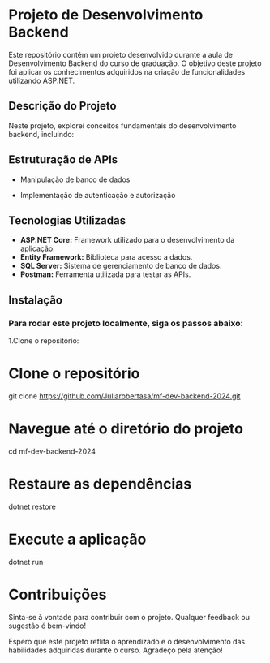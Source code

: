 # **Projeto de Desenvolvimento Backend**

Este repositório contém um projeto desenvolvido durante a aula de Desenvolvimento Backend do curso de graduação. O objetivo deste projeto foi aplicar os conhecimentos adquiridos na criação de funcionalidades utilizando ASP.NET.

## **Descrição do Projeto**
Neste projeto, explorei conceitos fundamentais do desenvolvimento backend, incluindo:

## **Estruturação de APIs**

* Manipulação de banco de dados

- Implementação de autenticação e autorização

## **Tecnologias Utilizadas**
- **ASP.NET Core:** Framework utilizado para o desenvolvimento da aplicação.
- **Entity Framework:** Biblioteca para acesso a dados.
- **SQL Server:** Sistema de gerenciamento de banco de dados.
- **Postman:** Ferramenta utilizada para testar as APIs.
## **Instalação**
### Para rodar este projeto localmente, siga os passos abaixo:

1.Clone o repositório:

# Clone o repositório
git clone https://github.com/Juliarobertasa/mf-dev-backend-2024.git

# Navegue até o diretório do projeto
cd mf-dev-backend-2024

# Restaure as dependências
dotnet restore

# Execute a aplicação
dotnet run

# **Contribuições**
Sinta-se à vontade para contribuir com o projeto. Qualquer feedback ou sugestão é bem-vindo!

Espero que este projeto reflita o aprendizado e o desenvolvimento das habilidades adquiridas durante o curso. Agradeço pela atenção!
